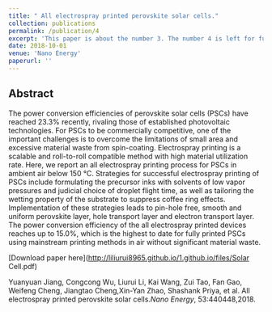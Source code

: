 ```yaml
---
title: " All electrospray printed perovskite solar cells."
collection: publications
permalink: /publication/4
excerpt: 'This paper is about the number 3. The number 4 is left for future work.'
date: 2018-10-01
venue: 'Nano Energy'
paperurl: ''
---
```

Abstract
------
The power conversion efficiencies of perovskite solar cells (PSCs) have reached 23.3% recently, rivaling those of established photovoltaic technologies. For PSCs to be commercially competitive, one of the important challenges is to overcome the limitations of small area and excessive material waste from spin-coating. Electrospray printing is a scalable and roll-to-roll compatible method with high material utilization rate. Here, we report an all electrospray printing process for PSCs in ambient air below 150 °C. Strategies for successful electrospray printing of PSCs include formulating the precursor inks with solvents of low vapor pressures and judicial choice of droplet flight time, as well as tailoring the wetting property of the substrate to suppress coffee ring effects. Implementation of these strategies leads to pin-hole free, smooth and uniform perovskite layer, hole transport layer and electron transport layer. The power conversion efficiency of the all electrospray printed devices reaches up to 15.0%, which is the highest to date for fully printed PSCs using mainstream printing methods in air without significant material waste.


[Download paper here](http://liliurui8965.github.io/1.github.io/files/Solar Cell.pdf)

Yuanyuan Jiang, Congcong Wu, Liurui Li, Kai Wang, Zui Tao, Fan Gao, Weifeng Cheng, Jiangtao
Cheng,Xin-Yan Zhao, Shashank Priya, et al. All electrospray printed perovskite solar cells.*Nano Energy*, 53:440448,2018.
